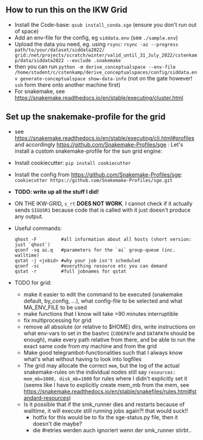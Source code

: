## How to run this on the IKW Grid
* Install the Code-base: `qsub install_conda.sge` (ensure you don't run out of space)
* Add an env-file for the config, eg `siddata.env` (see `./sample.env`)
* Upload the data you need, eg. using `rsync`: `rsync -az --progress path/to/your/dataset/siddata2022/ grid:/net/projects/scratch/winter/valid_until_31_July_2022/cstenkamp/data/siddata2022 --exclude .snakemake`
* then you can run `python -m derive_conceptualspace --env-file /home/student/c/cstenkamp/derive_conceptualspaces/config/siddata.env generate-conceptualspace show-data-info` (not on the gate however! `ssh` form there onto another machine first)
* For snakemake, see https://snakemake.readthedocs.io/en/stable/executing/cluster.html 



## Set up the snakemake-profile for the grid

* see https://snakemake.readthedocs.io/en/stable/executing/cli.html#profiles and accordingly https://github.com/Snakemake-Profiles/sge : Let's install a custom snakemake-profile for the sun grid engine:
* Install cookiecutter: `pip install cookiecutter`
* Install the config from https://github.com/Snakemake-Profiles/sge: `cookiecutter https://github.com/Snakemake-Profiles/sge.git`


* **TODO: write up all the stuff I did!**

* ON THE IKW-GRID, `s_rt` **DOES NOT WORK**. I cannot check if it actually sends `SIGUSR1` because code that is called with it just doesn't produce any output.

* Useful commands:
  ```
  qhost -F         #all information about all hosts (short version: just `qhost`)
  qconf -sq ai.q   #parameters for the `ai` group-queue (inc. walltime)
  qstat -j <jobid> #why your job isn't scheduled
  qconf -sc        #everything resource etc you can demand
  qstat -r         #full jobnames for qstat
  ```
  

* TODO for grid:
  * make it easier to edit the command to be executed (snakemake default, by_config, ...), what config-file to be selected and what MA_ENV_FILE to be used
  * make functions that I know will take >90 minutes interruptible 
  * fix multiprocessing for grid
  * remove all absolute (or relative to $HOME) dirs, write instructions on what env-vars to set in the bashrc (`CODEPATH` and `DATAPATH` should be enough), make every path relative from there, and be able to run the exact same code from my machine and from the grid
  * Make good telegrambot-functionalities such that I always know what's what without having to look into logfiles
  * The grid may allocate the correct `mem`, but the log of the actual snakemake-rules on the individual nodes still say `resources: mem_mb=1000, disk_mb=1000` for rules where I didn't explicitly set it (seems like I have to explicitly create mem_mb from the mem, see https://snakemake.readthedocs.io/en/stable/snakefiles/rules.html#standard-resources)
  * Is it possible that if the smk_runner dies and restarts because of walltime, it will execute still running jobs again?! that would suck!!
    * hotfix for this would be to fix the sge-status.py file, then it doesn't die maybe?
    * die #retries werden auch ignoriert wenn der smk_runner stirbt..